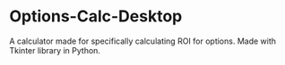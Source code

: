 # Options-Calc-Desktop
A calculator made for specifically calculating ROI for options. Made with Tkinter library in Python.
